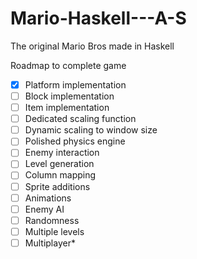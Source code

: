 # Mario-Haskell---A-S
The original Mario Bros made in Haskell

Roadmap to complete game
- [x] Platform implementation
- [ ] Block implementation
- [ ] Item implementation
- [ ] Dedicated scaling function
- [ ] Dynamic scaling to window size
- [ ] Polished physics engine
- [ ] Enemy interaction
- [ ] Level generation
- [ ] Column mapping
- [ ] Sprite additions
- [ ] Animations
- [ ] Enemy AI
- [ ] Randomness
- [ ] Multiple levels
- [ ] Multiplayer*
